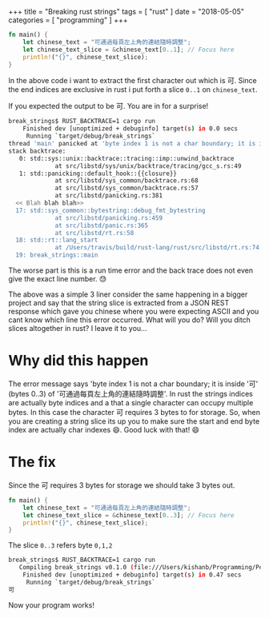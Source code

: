 +++
title = "Breaking rust strings"
tags = [
    "rust"
]
date = "2018-05-05"
categories = [
    "programming"
]
+++

```rust
fn main() {
    let chinese_text = "可通過每頁左上角的連結隨時調整";
    let chinese_text_slice = &chinese_text[0..1]; // Focus here
    println!("{}", chinese_text_slice);
}
```

In the above code i want to extract the first character out which is 可.
Since the end indices are exclusive in rust i put forth a slice `0..1` on `chinese_text`.

If you expected the output to be 可. You are in for a surprise!

```bash
break_strings$ RUST_BACKTRACE=1 cargo run
    Finished dev [unoptimized + debuginfo] target(s) in 0.0 secs
     Running `target/debug/break_strings`
thread 'main' panicked at 'byte index 1 is not a char boundary; it is inside '可' (bytes 0..3) of `可通過每頁左上角的連結隨時調整`', src/libcore/str/mod.rs:2234:5
stack backtrace:
   0: std::sys::unix::backtrace::tracing::imp::unwind_backtrace
             at src/libstd/sys/unix/backtrace/tracing/gcc_s.rs:49
   1: std::panicking::default_hook::{{closure}}
             at src/libstd/sys_common/backtrace.rs:68
             at src/libstd/sys_common/backtrace.rs:57
             at src/libstd/panicking.rs:381
  << Blah blah blah>>
  17: std::sys_common::bytestring::debug_fmt_bytestring
             at src/libstd/panicking.rs:459
             at src/libstd/panic.rs:365
             at src/libstd/rt.rs:58
  18: std::rt::lang_start
             at /Users/travis/build/rust-lang/rust/src/libstd/rt.rs:74
  19: break_strings::main
```

The worse part is this is a run time error and the back trace does
not even give the exact line number. 😓

The above was a simple 3 liner consider the same happening in a bigger project and say that the string slice
is extracted from a JSON REST response which gave you chinese where you were expecting ASCII and you cant know which line this error occurred. What will you do? Will you ditch slices altogether in rust? I leave it to you...

# Why did this happen

The error message says 'byte index 1 is not a char boundary; it is inside '可' (bytes 0..3) of '可通過每頁左上角的連結隨時調整'. In rust the strings indices are actually byte indices and a that a single character can occupy multiple bytes. In this case the character 可 requires 3 bytes to for storage. So, when you are creating a string slice its up you to make sure the start and end byte index are actually char indexes 😄. Good luck with that! 😄

# The fix

Since the 可 requires 3 bytes for storage we should take 3 bytes out.

```rust
fn main() {
    let chinese_text = "可通過每頁左上角的連結隨時調整";
    let chinese_text_slice = &chinese_text[0..3]; // Focus here
    println!("{}", chinese_text_slice);
}
```

The slice `0..3` refers byte `0,1,2`

```bash
break_strings$ RUST_BACKTRACE=1 cargo run
   Compiling break_strings v0.1.0 (file:///Users/kishanb/Programming/Personal/learn-rust/break_strings)
    Finished dev [unoptimized + debuginfo] target(s) in 0.47 secs
     Running `target/debug/break_strings`
可
```

Now your program works!